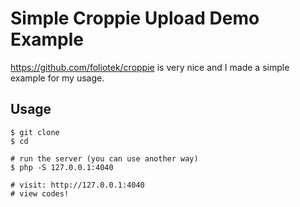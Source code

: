 # Simple Croppie Upload Demo Example

https://github.com/foliotek/croppie is very nice and I made a simple example for my usage.

## Usage

~~~
$ git clone 
$ cd

# run the server (you can use another way)
$ php -S 127.0.0.1:4040

# visit: http://127.0.0.1:4040
# view codes!
~~~
